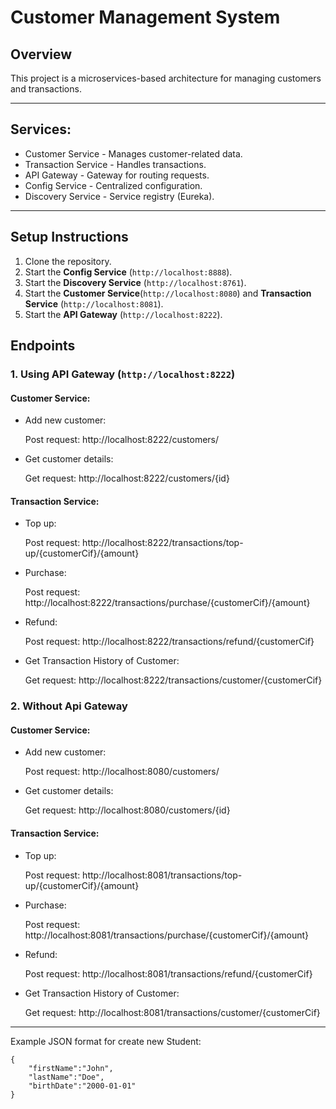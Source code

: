#  Customer Management System

## Overview
This project is a microservices-based architecture for managing customers and transactions.

---

## Services:
* Customer Service - Manages customer-related data. 
* Transaction Service - Handles transactions.
* API Gateway - Gateway for routing requests.
* Config Service - Centralized configuration.
* Discovery Service - Service registry (Eureka).

---
## Setup Instructions
1. Clone the repository.
2. Start the **Config Service** (`http://localhost:8888`).
3. Start the **Discovery Service** (`http://localhost:8761`).
4. Start the **Customer Service**(`http://localhost:8080`) and **Transaction Service** (`http://localhost:8081`).
5. Start the **API Gateway** (`http://localhost:8222`).

## Endpoints

### 1. **Using API Gateway (`http://localhost:8222`)**
#### Customer Service:
* Add new customer:

  Post request: http://localhost:8222/customers/

* Get customer details:

  Get request: http://localhost:8222/customers/{id}

#### Transaction Service:
* Top up:

  Post request: http://localhost:8222/transactions/top-up/{customerCif}/{amount}

* Purchase:

  Post request: http://localhost:8222/transactions/purchase/{customerCif}/{amount}

* Refund:

  Post request: http://localhost:8222/transactions/refund/{customerCif}

* Get Transaction History of Customer:

  Get request: http://localhost:8222/transactions/customer/{customerCif}

### 2. **Without Api Gateway**
#### Customer Service:
* Add new customer:

  Post request: http://localhost:8080/customers/

* Get customer details:

  Get request: http://localhost:8080/customers/{id}

#### Transaction Service:
* Top up:

  Post request: http://localhost:8081/transactions/top-up/{customerCif}/{amount}

* Purchase:

  Post request: http://localhost:8081/transactions/purchase/{customerCif}/{amount}

* Refund:

  Post request: http://localhost:8081/transactions/refund/{customerCif}

* Get Transaction History of Customer:

  Get request: http://localhost:8081/transactions/customer/{customerCif}

---
Example JSON format for create new Student:
```
{
    "firstName":"John",
    "lastName":"Doe",
    "birthDate":"2000-01-01"
}
```

